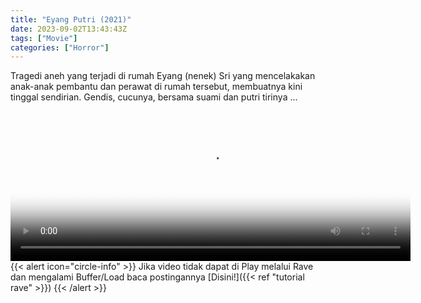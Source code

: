 ```yaml
---
title: "Eyang Putri (2021)"
date: 2023-09-02T13:43:43Z
tags: ["Movie"]
categories: ["Horror"]
---
```


Tragedi aneh yang terjadi di rumah Eyang (nenek) Sri yang mencelakakan anak-anak pembantu dan perawat di rumah tersebut, membuatnya kini tinggal sendirian. Gendis, cucunya, bersama suami dan putri tirinya ...

<video id="video-2" 
class="art-preview lazy video-js vjs-default-skin vjs-big-play-centered" 
controls preload="auto" 
width="640" 
height="240"
poster="https://www.themoviedb.org/t/p/original/mpM1949l8iFVeTvJmSflvjk0iAj.jpg" 
data-setup='{ "example_option": true, "width": "auto", "height": "auto", "techOrder": ["html5","flash"] }' 
onseeked="true"> <source src="https://kp3d-my.sharepoint.com/personal/ryoo_kp3d_onmicrosoft_com/_layouts/15/download.aspx?share=EU8ESayBe8RPvDkq-iBp3KsBswJwQf_FTtvPRrOlbwenxw" type='video/mp4'>
</video>
<br>
{{< alert icon="circle-info" >}}
Jika video tidak dapat di Play melalui Rave dan mengalami Buffer/Load baca postingannya [Disini!]({{< ref "tutorial rave" >}})
{{< /alert >}}
